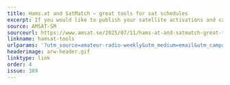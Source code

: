 ```yaml
---
title: Hams.at and SatMatch – great tools for sat schedules
excerpt: If you would like to publish your satellite activations and calculate satellite overlap passes I can highly recommend Hams.At and SatMatch.
source: AMSAT-SM
sourceurl: https://www.amsat.se/2025/07/11/hams-at-and-satmatch-great-tools-for-sat-schedules/
linkname: hamsat-tools
urlparams: '?utm_source=amateur-radio-weekly&utm_medium=email&utm_campaign=newsletter'
headerimage: arw-header.gif
linktype: link
order: 4
issue: 389
---
```

